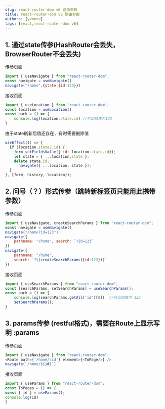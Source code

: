 ```yaml
---
slug: react-router-dom v6 路由参数
title: react-router-dom v6 路由参数
authors: [yvonne]
tags: [react,react-router-dom v6]
---
```


## 1. 通过state传参(HashRouter会丢失，BrowserRouter不会丢失)

传参页面
```javascript
import { useNavigate } from "react-router-dom";
const navigate = useNavigate()
navigate("/home",{state:{id:123}})
```

接收页面
```javascript
import { useLocation } from 'react-router-dom';
const location = useLocation()
const back = () => {
    console.log(location.state.id) //打印结果为123
}
```

由于state刷新后值还存在，有时需要删除值
```javascript
useEffect(() => {
  if (location.state?.id) {
    form.setFieldsValue({ id: location.state.id});
    let state = { ...location.state };
    delete state.id;
      navigate({ ...location, state });
  }
}, [form, history, location]);
```

##  2. 问号（？）形式传参（跳转新标签页只能用此携带参数）
传参页面
```javascript
import { useNavigate, createSearchParams } from "react-router-dom";
const navigate = useNavigate()
navigate("/home?id=123")
navigate({
    pathname: "/home", search: `?id=123` 
})
navigate({
    pathname: "/home",
    search: `?${createSearchParams({id:123})}`
})
```

接收页面
```javascript
import { useSearchParams } from "react-router-dom";
const [searchParams, setSearchParams] = useSearchParams();
const back = () => {
    console.log(searchParams.getAll('id')[0])  //打印结果为 123
    setSearchParams();  
}
```

## 3. params传参 (restful格式)，需要在Route上显示写明 :params

传参页面
```javascript
import { useNavigate } from "react-router-dom";  
<Route path={'/home/:id'} element={<ToPage/>} />
navigate(`/home/${id}`)
```

接收页面
```javascript
import { useParams } from "react-router-dom";
const ToPages = () => {
const { id } = useParams();
console.log(id)
}
```
 
